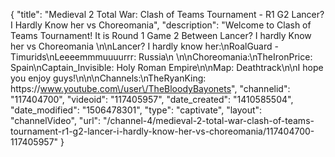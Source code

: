 {
    "title": "Medieval 2 Total War: Clash of Teams Tournament - R1 G2 Lancer? I Hardly Know her  vs Choreomania",
    "description": "Welcome to Clash of Teams Tournament!  It is Round 1 Game 2 Between Lancer? I hardly Know her vs Choreomania \n\nLancer? I hardly know her:\nRoalGuard - Timurids\nLeeeemmmuuuurrr: Russia\n \n\nChoreomania:\nTheIronPrice: Spain\nCaptain_Invisible: Holy Roman Empire\n\nMap: Deathtrack\n\nI hope you enjoy guys!\n\n\nChannels:\nTheRyanKing: https:\/\/www.youtube.com\/user\/TheBloodyBayonets",
    "channelid": "117404700",
    "videoid": "117405957",
    "date_created": "1410585504",
    "date_modified": "1506478301",
    "type": "captivate",
    "layout": "channelVideo",
    "url": "\/channel-4\/medieval-2-total-war-clash-of-teams-tournament-r1-g2-lancer-i-hardly-know-her-vs-choreomania\/117404700-117405957"
}
